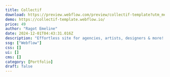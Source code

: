 ```yaml
---
title: Collectif
download: https://preview.webflow.com/preview/collectif-template?utm_medium=preview_link&utm_source=designer&utm_content=collectif-template&preview=5e77873507ed4a9ec03f0199aeed7195&locale=en&workflow=preview
demo: https://collectif-template.webflow.io/
price: 49
author: "Ragot Emeline"
date: 2024-12-01T04:43:31.016Z
description: "Effortless site for agencies, artists, designers & more! This modern Webflow template helps teams or freelancers of all stripes to showcase their creativity and launch their new service offers."
ssg: ["Webflow"]
css: []
ui: []
cms: []
category: [Portfolio]
draft: false
---
```

